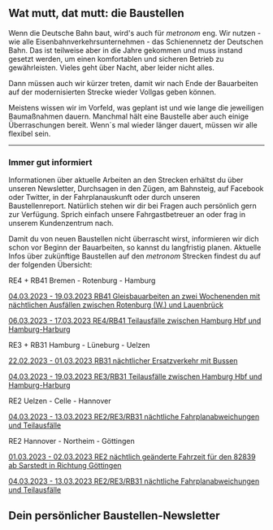 Wat mutt, dat mutt: die Baustellen
----------

Wenn die Deutsche Bahn baut, wird's auch für *metronom* eng.
Wir nutzen - wie alle Eisenbahnverkehrsunternehmen - das Schienennetz der Deutschen Bahn. Das ist teilweise aber in die Jahre gekommen und muss instand gesetzt werden, um einen komfortablen und sicheren Betrieb zu gewährleisten. Vieles geht über Nacht, aber leider nicht alles.

Dann müssen auch wir kürzer treten, damit wir nach Ende der Bauarbeiten auf der modernisierten Strecke wieder Vollgas geben können.

Meistens wissen wir im Vorfeld, was geplant ist und wie lange die jeweiligen Baumaßnahmen dauern. Manchmal hält eine Baustelle aber auch einige Überraschungen bereit. Wenn´s mal wieder länger dauert, müssen wir alle flexibel sein.

---

### Immer gut informiert ###

Informationen über aktuelle Arbeiten an den Strecken erhältst du über unseren Newsletter, Durchsagen in den Zügen, am Bahnsteig, auf Facebook oder Twitter, in der Fahrplanauskunft oder durch unseren Baustellenreport. Natürlich stehen wir dir bei Fragen auch persönlich gern zur Verfügung. Sprich einfach unsere Fahrgastbetreuer an oder frag in unserem Kundenzentrum nach.

Damit du von neuen Baustellen nicht überrascht wirst, informieren wir dich schon vor Beginn der Bauarbeiten, so kannst du langfristig planen. Aktuelle Infos über zukünftige Baustellen auf den *metronom* Strecken findest du auf der folgenden Übersicht:

RE4 + RB41 Bremen - Rotenburg - Hamburg

[04.03.2023 - 19.03.2023 RB41 Gleisbauarbeiten an zwei Wochenenden mit nächtlichen Ausfällen zwischen Rotenburg (W.) und Lauenbrück](https://www.der-metronom.de/baustellen/rb41-gleisbauarbeiten-an-zwei-wochenenden-mit-naechtlichen-ausfaellen-zwischen-rotenburg-w-und-lauenbrueck/)

[06.03.2023 - 17.03.2023 RE4/RB41 Teilausfälle zwischen Hamburg Hbf und Hamburg-Harburg](https://www.der-metronom.de/baustellen/re4-rb41-teilausfaelle-zwischen-hamburg-hbf-und-hamburg-harburg-2/)

RE3 + RB31 Hamburg - Lüneburg - Uelzen

[22.02.2023 - 01.03.2023 RB31 nächtlicher Ersatzverkehr mit Bussen](https://www.der-metronom.de/baustellen/rb31-naechtlicher-ersatzverkehr-mit-bussen/)

[04.03.2023 - 19.03.2023 RE3/RB31 Teilausfälle zwischen Hamburg Hbf und Hamburg-Harburg](https://www.der-metronom.de/baustellen/re3-rb31-teilausfaelle-zwischen-hamburg-hbf-und-hamburg-harburg/)

RE2 Uelzen - Celle - Hannover

[04.03.2023 - 13.03.2023 RE2/RE3/RB31 nächtliche Fahrplanabweichungen und Teilausfälle](https://www.der-metronom.de/baustellen/re2-re3-rb31-naechtliche-fahrplanabweichungen-und-teilausfaelle/)

RE2 Hannover - Northeim - Göttingen

[01.03.2023 - 02.03.2023 RE2 nächtlich geänderte Fahrzeit für den 82839 ab Sarstedt in Richtung Göttingen](https://www.der-metronom.de/baustellen/re2-naechtlich-geaenderte-fahrzeit-fuer-den-82839-ab-sarstedt-in-richtung-goettingen/)

[04.03.2023 - 13.03.2023 RE2/RE3/RB31 nächtliche Fahrplanabweichungen und Teilausfälle](https://www.der-metronom.de/baustellen/re2-re3-rb31-naechtliche-fahrplanabweichungen-und-teilausfaelle/)

Dein persönlicher Baustellen-Newsletter
----------
